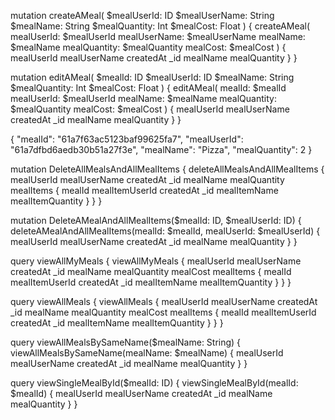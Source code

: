 <!-- *** Mutations *** -->
<!-- Create meal -->
mutation createAMeal(
  $mealUserId: ID
  $mealUserName: String
  $mealName: String
  $mealQuantity: Int
  $mealCost: Float
) {
  createAMeal(
    mealUserId: $mealUserId
    mealUserName: $mealUserName
    mealName: $mealName
    mealQuantity: $mealQuantity
    mealCost: $mealCost
  ) {
    mealUserId
    mealUserName
    createdAt
    _id
    mealName
    mealQuantity
  }
}

<!-- edit meal -->
mutation editAMeal(
  $mealId: ID
  $mealUserId: ID
  $mealName: String
  $mealQuantity: Int
  $mealCost: Float
) {
  editAMeal(
    mealId: $mealId
    mealUserId: $mealUserId
    mealName: $mealName
    mealQuantity: $mealQuantity
    mealCost: $mealCost
  ) {
    mealUserId
    mealUserName
    createdAt
    _id
    mealName
    mealQuantity
  }
}

<!-- edit meal arguments -->
{
  "mealId": "61a7f63ac5123baf99625fa7",
  "mealUserId": "61a7dfbd6aedb30b51a27f3e",
  "mealName": "Pizza",
  "mealQuantity": 2
}

<!-- Delete all meals and all meal items -->
mutation DeleteAllMealsAndAllMealItems {
  deleteAllMealsAndAllMealItems {
    mealUserId
    mealUserName
    createdAt
    _id
    mealName
    mealQuantity
    mealItems {
      mealId
      mealItemUserId
      createdAt
      _id
      mealItemName
      mealItemQuantity
    }
  }
}

<!-- delete meal -->
mutation DeleteAMealAndAllMealItems($mealId: ID, $mealUserId: ID) {
  deleteAMealAndAllMealItems(mealId: $mealId, mealUserId: $mealUserId) {
    mealUserId
    mealUserName
    createdAt
    _id
    mealName
    mealQuantity
  }
}


<!-- *** Queries *** -->
<!-- view all my meals -->
query viewAllMyMeals {
  viewAllMyMeals {
    mealUserId
    mealUserName
    createdAt
    _id
    mealName
    mealQuantity
    mealCost
    mealItems {
      mealId
      mealItemUserId
      createdAt
      _id
      mealItemName
      mealItemQuantity
    }
  }
}

<!-- Query all meals -->
query viewAllMeals {
  viewAllMeals {
    mealUserId
    mealUserName
    createdAt
    _id
    mealName
    mealQuantity
    mealCost
    mealItems {
      mealId
      mealItemUserId
      createdAt
      _id
      mealItemName
      mealItemQuantity
    }
  }
}


<!-- Query all meals items by same name -->
query viewAllMealsBySameName($mealName: String) {
  viewAllMealsBySameName(mealName: $mealName) {
    mealUserId
    mealUserName
    createdAt
    _id
    mealName
    mealQuantity
  }
}

<!-- Query single meal -->
query viewSingleMealById($mealId: ID) {
  viewSingleMealById(mealId: $mealId) {
    mealUserId
    mealUserName
    createdAt
    _id
    mealName
    mealQuantity
  }
}